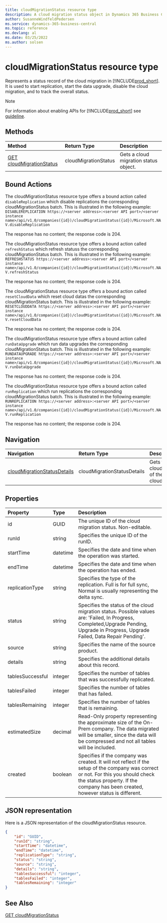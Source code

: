 ```yaml
---
title: cloudMigrationStatus resource type
description: A cloud migration status object in Dynamics 365 Business Central.
author: SusanneWindfeldPedersen
ms.service: dynamics-365-business-central
ms.topic: reference
ms.devlang: al
ms.date: 03/25/2022
ms.author: solsen
---
```


# cloudMigrationStatus resource type

<!-- START>DO_NOT_EDIT -->
<!-- IMPORTANT:Do not edit any of the content between here and the END>DO_NOT_EDIT. -->
Represents a status record of the cloud migration in [!INCLUDE[prod_short](../../../includes/prod_short.md)]. It is used to start replication, start the data upgrade, disable the cloud migration, and to track the overall status.

> [!NOTE]
> For information about enabling APIs for [!INCLUDE[prod_short](../../../includes/prod_short.md)] see [guideline](../../../api-reference/v2.0/endpoints-apis-for-dynamics.md).

## Methods

| Method | Return Type|Description |
|:--------------------|:-----------|:-------------------------|
|[GET cloudMigrationStatus](../api/dynamics_cloudmigrationstatus_get.md)|cloudMigrationStatus|Gets a cloud migration status object.|

## Bound Actions

The cloudMigrationStatus resource type offers a bound action called `disableReplication` which disable replications the corresponding cloudMigrationStatus batch.
This is illustrated in the following example:
`DISABLEREPLICATION https://<server address>:<server API port>/<server instance name>/api/v1.0/companies({id})/cloudMigrationStatus({id})/Microsoft.NAV.disableReplication`

The response has no content; the response code is 204.

The cloudMigrationStatus resource type offers a bound action called `refreshStatus` which refresh statuss the corresponding cloudMigrationStatus batch.
This is illustrated in the following example:
`REFRESHSTATUS https://<server address>:<server API port>/<server instance name>/api/v1.0/companies({id})/cloudMigrationStatus({id})/Microsoft.NAV.refreshStatus`

The response has no content; the response code is 204.

The cloudMigrationStatus resource type offers a bound action called `resetCloudData` which reset cloud datas the corresponding cloudMigrationStatus batch.
This is illustrated in the following example:
`RESETCLOUDDATA https://<server address>:<server API port>/<server instance name>/api/v1.0/companies({id})/cloudMigrationStatus({id})/Microsoft.NAV.resetCloudData`

The response has no content; the response code is 204.

The cloudMigrationStatus resource type offers a bound action called `runDataUpgrade` which run data upgrades the corresponding cloudMigrationStatus batch.
This is illustrated in the following example:
`RUNDATAUPGRADE https://<server address>:<server API port>/<server instance name>/api/v1.0/companies({id})/cloudMigrationStatus({id})/Microsoft.NAV.runDataUpgrade`

The response has no content; the response code is 204.

The cloudMigrationStatus resource type offers a bound action called `runReplication` which run replications the corresponding cloudMigrationStatus batch.
This is illustrated in the following example:
`RUNREPLICATION https://<server address>:<server API port>/<server instance name>/api/v1.0/companies({id})/cloudMigrationStatus({id})/Microsoft.NAV.runReplication`

The response has no content; the response code is 204.

## Navigation

| Navigation |Return Type| Description |
|:----------|:----------|:-----------------|
|[cloudMigrationStatusDetails](dynamics_cloudmigrationstatusdetail.md)|cloudMigrationStatusDetails |Gets the cloudmigrationstatusdetails of the cloudMigrationStatus.|

## Properties

| Property           | Type   |Description     |
|:-------------------|:-------|:---------------|
|id|GUID|The unique ID of the cloud migration status. Non-editable.|
|runId|string|Specifies the unique ID of the runID.|
|startTime|datetime|Specifies the date and time when the operation was started.|
|endTime|datetime|Specifies the date and time when the operation has ended.|
|replicationType|string|Specifies the type of the replication. Full is for full sync, Normal is usually representing the delta sync.|
|status|string|Specifies the status of the cloud migration status. Possible values are: 'Failed, In Progress, Completed,Upgrade Pending, Upgrade in Progress, Upgrade Failed, Data Repair Pending'.|
|source|string|Specifies the name of the source product.|
|details|string|Specifies the additional details about this record.|
|tablesSuccessful|integer|Specifies the number of tables that was successfully replicated.|
|tablesFailed|integer|Specifies the number of tables that has failed.|
|tablesRemaining|integer|Specifies the number of tables that is remaining.|
|estimatedSize|decimal|Read-Only property representing the approximate size of the On-Prem company. The data migrated will be smaller, since the data will be compressed and not all tables will be included.|
|created|boolean|Specifies if the company was created. It will not reflect if the setup of the company was correct or not. For this you should check the status property. If the company has been created, however status is different.|


## JSON representation

Here is a JSON representation of the cloudMigrationStatus resource.


```json
{
    "id": "GUID",
    "runId": "string",
    "startTime": "datetime",
    "endTime": "datetime",
    "replicationType": "string",
    "status": "string",
    "source": "string",
    "details": "string",
    "tablesSuccessful": "integer",
    "tablesFailed": "integer",
    "tablesRemaining": "integer"
}
```
<!-- IMPORTANT: END>DO_NOT_EDIT -->

## See Also

[GET cloudMigrationStatus](../api/dynamics_cloudmigrationstatus_get.md)
